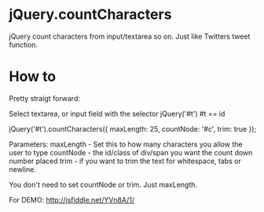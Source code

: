 jQuery.countCharacters
======================

jQuery count characters from input/textarea so on. Just like Twitters tweet function.

How to
======================

Pretty straigt forward:

Select textarea, or input field with the selector jQuery('#t') #t == id

jQuery('#t').countCharacters({
    maxLength: 25,
    countNode: '#c',
    trim: true
});

Parameters:
maxLength - Set this to how many characters you allow the user to type
countNode - the id/class of div/span you want the count down number placed
trim - if you want to trim the text for whitespace, tabs or newline.

You don't need to set countNode or trim. Just maxLength.

For DEMO: http://jsfiddle.net/YVn8A/1/